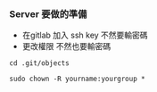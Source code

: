 ### Server 要做的準備
* 在gitlab 加入 ssh key 不然要輸密碼
* 更改權限 不然也要輸密碼
```
cd .git/objects

sudo chown -R yourname:yourgroup *
```